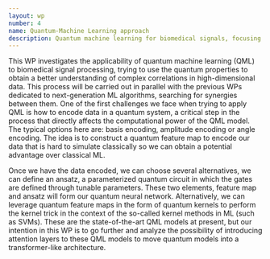 ```yaml
---
layout: wp
number: 4
name: Quantum-Machine Learning approach
description: Quantum machine learning for biomedical signals, focusing on data encoding, quantum model design, and integrating attention mechanisms to enable transformer-like architectures.
---
```


This WP investigates the applicability of quantum machine learning (QML) to biomedical signal processing, trying to use the quantum properties to obtain a better understanding of complex correlations in high-dimensional data. This process will be carried out in parallel with the previous WPs dedicated to next-generation ML algorithms, searching for synergies between them. One of the first challenges we face when trying to apply QML is how to encode data in a quantum system, a critical step in the process that directly affects the computational power of the QML model. The typical options here are: basis encoding, amplitude encoding or angle encoding. The idea is to construct a quantum feature map to encode our data that is hard to simulate classically so we can obtain a potential advantage over classical ML.

Once we have the data encoded, we can choose several alternatives, we can define an ansatz, a parameterized quantum circuit in which the gates are defined through tunable parameters. These two elements, feature map and ansatz will form our quantum neural network. Alternatively, we can leverage quantum feature maps in the form of quantum kernels to perform the kernel trick in the context of the so-called kernel methods in ML (such as SVMs). These are the state-of-the-art QML models at present, but our intention in this WP is to go further and analyze the possibility of introducing attention layers to these QML models to move quantum models into a transformer-like architecture.